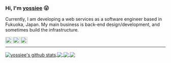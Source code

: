 ### Hi, I'm [yossiee](http://yossiee.com/about) :stuck_out_tongue_winking_eye:

Currently, I am developing a web services as a software engineer based in Fukuoka, Japan.
My main business is back-end design/development, and sometimes build the infrastructure.

<a href="https://twitter.com/yossiee_jp" target="_blank" rel="noopener">
  <img align="left" alt="yossiee | Twitter" width="21px" src="https://raw.githubusercontent.com/yossiee/yossiee/master/assets/twitter.svg" />
</a>
<a href="https://facebook.com/egashira.yoshimitsu" target="_blank" rel="noopener">
  <img align="left" alt="yoshimitsu egashira | Facebook" width="21px" src="https://raw.githubusercontent.com/yossiee/yossiee/master/assets/facebook.svg" />
</a>
<a href="https://www.linkedin.com/in/yossiee" target="_blank" rel="noopener">
  <img align="left" alt="yoshimitsu egashira | LinkdIn" width="21px" src="https://raw.githubusercontent.com/yossiee/yossiee/master/assets/linkedin.svg" />
</a>

<br />

<hr />

<a href="https://github.com/yossiee/yossiee">
  <img align="center" src="https://github-readme-stats.vercel.app/api?username=yossiee&show_icons=true&count_private=true&theme=tokyonight&include_all_commits=true&hide_title=true&hide=contribs&hide_border=true" alt="yossiee's github stats" />
</a>
<a href="https://github.com/yossiee/yossiee">
  <img align="center" src="https://github-readme-stats.vercel.app/api/top-langs/?username=yossiee&layout=compact&theme=tokyonight&hide_title=true&hide_border=true" />
</a>

<a href="https://github.com/anuraghazra/github-readme-stats">
  <img align="center" src="https://github-readme-stats.vercel.app/api/pin/?username=yossiee&repo=blog&theme=tokyonight&hide_border=true&show_owner=true" />
</a>
<a href="https://github.com/anuraghazra/github-readme-stats">
  <img align="center" src="https://github-readme-stats.vercel.app/api/pin/?username=yossiee&repo=97programmer&theme=tokyonight&hide_border=true&show_owner=true" />
</a>
